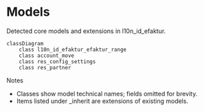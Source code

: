 # Models

Detected core models and extensions in l10n_id_efaktur.

```mermaid
classDiagram
    class l10n_id_efaktur_efaktur_range
    class account_move
    class res_config_settings
    class res_partner
```

Notes
- Classes show model technical names; fields omitted for brevity.
- Items listed under _inherit are extensions of existing models.
